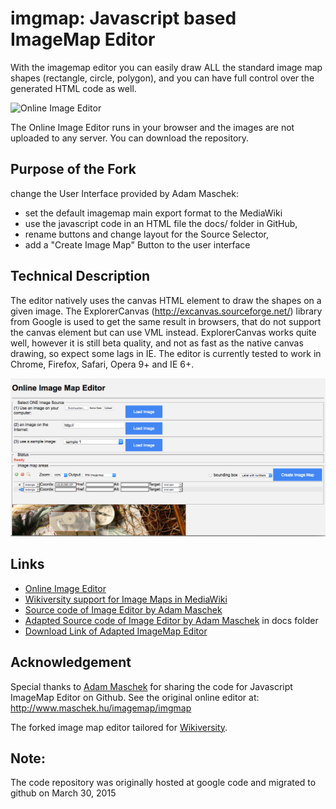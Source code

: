 # imgmap: Javascript based ImageMap Editor

With the imagemap editor you can easily draw ALL the standard image map shapes (rectangle, circle, polygon),
and you can have full control over the generated HTML code as well.

![Online Image Editor](https://niebert.github.io/imgmap)

The Online Image Editor runs in your browser and the images are not uploaded to any server. You can download the repository.



## Purpose of the Fork
change the User Interface provided by Adam Maschek:
* set the default imagemap main export format to the MediaWiki
* use the javascript code in an HTML file the docs/ folder in GitHub,
* rename buttons and change layout for the Source Selector,
* add a "Create Image Map" Button to the user interface

## Technical Description
The editor natively uses the canvas HTML element to draw the shapes on a given image.
The ExplorerCanvas (http://excanvas.sourceforge.net/) library from Google is used to get the same result in browsers, that do not support the
canvas element but can use VML instead. ExplorerCanvas works quite well, however it is still beta quality,
and not as fast as the native canvas drawing, so expect some lags in IE.
The editor is currently tested to work in Chrome, Firefox, Safari, Opera 9+ and IE 6+.

![Screenshot of the Image Editor](img/imgeditor_screenshot.png)


## Links
* [Online Image Editor](https://niebert.github.io/imgmap)
* [Wikiversity support for Image Maps in MediaWiki](https://en.wikiversity.org/wiki/GNU_Image_Manipulation_Program_(GIMP)/Image_maps)
* [Source code of Image Editor by Adam Maschek](https://github.com/maschek/imgmap)
* [Adapted Source code of Image Editor by Adam Maschek](https://github.com/niebert/imgmap) in docs folder
* [Download Link of Adapted ImageMap Editor](https://github.com/niebert/imgmap/archive/master.zip)

## Acknowledgement
Special thanks to [Adam Maschek](https://github.com/maschek) for sharing the code for Javascript ImageMap Editor on Github.
See the original online editor at: http://www.maschek.hu/imagemap/imgmap

The forked image map editor tailored for [Wikiversity](https://en.wikiversity.org/wiki/Risk_Literacy/Real_World_Labs/web-based_exploration).

## Note:
The code repository was originally hosted at google code and migrated to github on March 30, 2015
